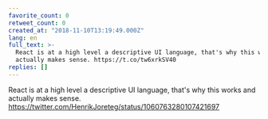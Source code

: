```yaml
---
favorite_count: 0
retweet_count: 0
created_at: "2018-11-10T13:19:49.000Z"
lang: en
full_text: >-
  React is at a high level a descriptive UI language, that's why this works and
  actually makes sense. https://t.co/tw6xrkSV40
replies: []
---
```


React is at a high level a descriptive UI language, that's why this works and
actually makes sense.
<https://twitter.com/HenrikJoreteg/status/1060763280107421697>
